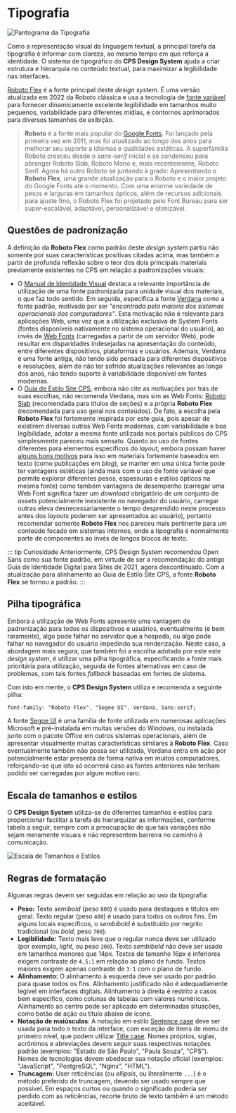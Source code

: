 # Tipografia

![Pantograma da Tipografia](~@source/assets/images/typography-pangram.png)

Como a representação visual da linguagem textual, a principal tarefa da tipografia é informar com clareza, ao mesmo tempo em que reforça a identidade. O sistema de tipográfico do **CPS Design System** ajuda a criar estrutura e hierarquia no conteúdo textual, para maximizar a legibilidade nas interfaces.

[Roboto Flex](https://fonts.google.com/specimen/Roboto+Flex) é a fonte principal deste _design system_. É uma versão atualizada em 2022 da Roboto clássica e usa a tecnologia de [fonte variável](https://fonts.google.com/knowledge/introducing_type/introducing_variable_fonts) para fornecer dinamicamente excelente legibilidade em tamanhos muito pequenos, variabilidade para diferentes mídias, e contornos aprimorados para diversos tamanhos de exibição.

> **Roboto** é a fonte mais popular do [Google Fonts](https://fonts.google.com/). Foi lançado pela primeira vez em 2011, mas foi atualizado ao longo dos anos para melhorar seu suporte a idiomas e qualidades estéticas. A superfamília Roboto cresceu desde o _sans-serif_ inicial e se condensou para abranger Roboto Slab, Roboto Mono e, mais recentemente, Roboto Serif. Agora há outro Roboto se juntando à grade: Apresentando o **Roboto Flex**, uma grande atualização para o Roboto e o maior projeto do Google Fonts até o momento. Com uma enorme variedade de pesos e larguras em tamanhos ópticos, além de recursos adicionais para ajuste fino, o Roboto Flex foi projetado pelo Font Bureau para ser super-escalável, adaptável, personalizável e otimizável.

## Questões de padronização

A definição da **Roboto Flex** como padrão deste _design system_ partiu não somente por suas características positivas citadas acima, mas também a partir de profunda reflexão sobre o teor dos dois principais materiais previamente existentes no CPS em relação a padronizações visuais:

- O [Manual de Identidade Visual](https://bkpsitecpsnew.blob.core.windows.net/uploadsitecps/sites/1/2023/03/2023_03_27_manual_de_identidade_visual_cps.pdf) destaca a relevante importância de utilização de uma fonte padronizada para unidade visual dos materiais, o que faz todo sentido. Em seguida, especifica a fonte [Verdana](https://en.wikipedia.org/wiki/Verdana) como a fonte padrão, motivado por ser <cite>"encontrada pela maioria dos sistemas operacionais dos computadores"</cite>. Esta motivação não é relevante para aplicações Web, uma vez que a utilização exclusiva de System Fonts (fontes disponíveis nativamente no sistema operacional do usuário), ao invés de [Web Fonts](https://fonts.google.com/knowledge/using_type/using_web_fonts) (carregadas a partir de um servidor Web), pode resultar em disparidades indesejadas na apresentação do conteúdo, entre diferentes dispositivos, plataformas e usuários. Ademais, Verdana é uma fonte antiga, não tendo sido pensada para diferentes dispositivos e resoluções, além de não ter sofrido atualizações relevantes ao longo dos anos, não tendo suporte à variabilidade disponível em fontes modernas.
- O [Guia de Estilo Site CPS](https://cps.sp.gov.br/guia-estilo/), embora não cite as motivações por trás de suas escolhas, não recomenda Verdana, mas sim as Web Fonts: [Roboto Slab](https://fonts.google.com/specimen/Roboto+Slab) (recomendada para títulos de seções) e a própria **Roboto Flex** (recomendada para uso geral nos conteúdos). De fato, a escolha pela **Roboto Flex** foi fortemente inspirada por este guia, pois apesar de existirem diversas outras Web Fonts modernas, com variabilidade e boa legibilidade, adotar a mesma fonte utilizada nos portais públicos do CPS simplesmente pareceu mais sensato. Quanto ao uso de fontes diferentes para elementos específicos do _layout_, embora possam haver [alguns bons motivos](https://fonts.google.com/knowledge/choosing_type/pairing_typefaces) para isso em materiais fortemente baseados em texto (como publicações em _blog_), se manter em uma única fonte pode ter vantagens estéticas (ainda mais com o uso de fonte variável que permite explorar diferentes pesos, espessuras e estilos ópticos na mesma fonte) como também vantagens de desempenho (carregar uma Web Font significa fazer um _download_ obrigatório de um conjunto de _assets_ potencialmente inexistente no navegador do usuário, carregar outras eleva desnecessariamente o tempo desprendido neste processo antes dos _layouts_ poderem ser apresentados ao usuário), portanto recomendar somente **Roboto Flex** nos pareceu mais pertinente para um conteúdo focado em sistemas internos, onde a tipografia é normalmente parte de componentes ao invés de longos blocos de texto.

::: tip Curiosidade
Anteriormente, CPS Design System recomendou Open Sans como sua fonte padrão, em virtude de ser a recomendação do antigo Guia de Identidade Digital para Sites de 2021, agora descontinuado. Com a atualização para alinhamento ao Guia de Estilo Site CPS, a fonte **Roboto Flex** se tornou a padrão.
:::

## Pilha tipográfica

Embora a utilização de Web Fonts apresente uma vantagem de padronização para todos os dispositivos e usuários, eventualmente (e bem raramente), algo pode falhar no servidor que a hospeda, ou algo pode falhar no navegador do usuário impedindo sua renderização. Neste caso, a abordagem mais segura, que também foi a escolha adotada por este este _design system_, é utilizar uma pilha tipográfica, especificando a fonte mais prioritária para utilização, seguida de fontes alternativas em caso de problemas, com tais fontes _fallback_ baseadas em fontes de sistema.

Com isto em mente, o **CPS Design System** utiliza e recomenda a seguinte pilha:

``` css
font-family: "Roboto Flex", "Segoe UI", Verdana, Sans-serif;
```

A fonte [Segoe UI](https://en.wikipedia.org/wiki/Segoe) é uma família de fonte utilizada em numerosas aplicações Microsoft e pré-instalada em muitas versões do Windows, ou instalada junto com o pacote Office em outros sistemas operacionais, além de apresentar visualmente muitas características similares à **Roboto Flex**. Caso eventualmente também não possa ser utilizada, Verdana entra em ação por potencialmente estar presenta de forma nativa em muitos computadores, reforçando-se que isto só ocorrerá caso as fontes anteriores não tenham podido ser carregadas por algum motivo raro.

## Escala de tamanhos e estilos

O **CPS Design System** utiliza-se de diferentes tamanhos e estilos para proporcionar facilitar a tarefa de hierarquizar as informações, conforme tabela a seguir, sempre com a preocupação de que tais variações não sejam meramente visuais e não representem barreira no caminho à comunicação.

![Escala de Tamanhos e Estilos](~@source/assets/images/typography-ramp.png)

## Regras de formatação

Algumas regras devem ser seguidas em relação ao uso da tipografia:

- **Peso:** Texto _semibold_ (peso `600`) é usado para destaques e títulos em geral. Texto regular (peso `400`) é usado para todos os outros fins. Em alguns locais específicos, o _sembibold_ é substituído por negrito tradicional (ou _bold_, peso `700`).
- **Legibilidade:** Texto mais leve que o regular nunca deve ser utilizado (por exemplo, _light_, ou peso `300`). Texto _sembibold_ não deve ser usado em tamanhos menores que 14px. Textos de tamanho 16px e inferiores exigem contraste de `4,5:1` em relação ao plano de fundo. Textos maiores exigem apenas contraste de `3:1` com o plano de fundo.
- **Alinhamento:** O alinhamento à esquerda deve ser usado por padrão para quase todos os fins.
Alinhamento justificado não é adequadamente legível em interfaces digitais. Alinhamento à direita é restrito a casos bem específico, como colunas de tabelas com valores numéricos. Alinhamento ao centro pode ser aplicado em determinadas situações, como botão de ação ou título abaixo de ícone.
- **Notação de maiúsculas**: A notação em estilo [Sentence case](https://en.wiktionary.org/wiki/sentence_case) deve ser usada para todo o texto da interface, com exceção de items de menu de primeiro nível, que podem utilizar [Title case](https://en.wiktionary.org/wiki/title_case).
Nomes próprios, siglas, acrônimos e abreviações devem seguir suas respectivas notações padrão (exemplos: "Estado de São Paulo", "Paula Souza", "CPS"). Nomes de tecnologias devem obedecer sua notação oficial (exemplos: "JavaScript", "PostgreSQL", "Nginx", "HTML").
- **Truncagem:** User reticências (ou _ellipsis_, ou literalmente `...`) é o método preferido de truncagem, devendo ser usado sempre que possível. Em espaços curtos ou quando o significado poderia ser perdido com as reticências, recorte bruto de texto também é um método aceitável.
